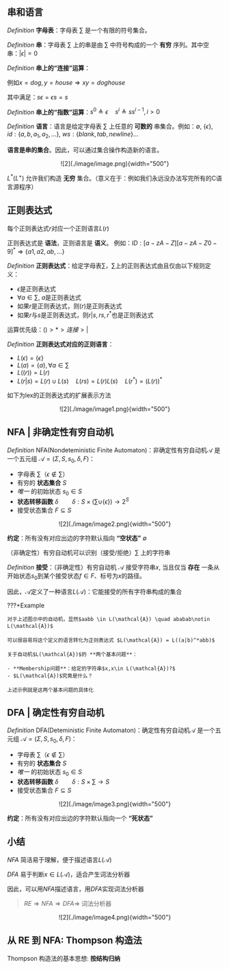 ## 串和语言

$Definition$ **字母表**：字母表 $\sum$ 是一个有限的符号集合。

$Definition$ **串**：字母表 $\sum$ 上的串是由 $\sum$ 中符号构成的一个 **有穷** 序列。其中空串：$|\epsilon| = 0$

$Definition$ **串上的“连接”运算**：

例如$x = dog, y=house \Longrightarrow xy=doghouse$

其中满足：$s\epsilon = \epsilon s = s$

$Definition$ **串上的“指数”运算**：$s^0 \triangleq \epsilon \quad s^{i} \triangleq ss^{i-1},i>0$

$Definition$ **语言**：语言是给定字母表 $\sum$ 上任意的 **可数的** 串集合。例如：$\emptyset$, $\{\epsilon\}$, $id:\{a,b,a_1,a_2,...\}$, $ws:\{blank,tab,newline\}$...

**语言是串的集合**。因此，可以通过集合操作构造新的语言。

<center>![2](./image/image.png){width="500"}</center>

$L^{*} \left( L^{+} \right)$ 允许我们构造 **无穷** 集合。（意义在于：例如我们永远没办法写完所有的C语言源程序）

## 正则表达式

每个正则表达式$r$对应一个正则语言$L(r)$

正则表达式是 **语法**，正则语言是 **语义**。
例如：$ID:[a-zA-Z][a-zA-Z0-9]^{*} \Longrightarrow \{a1,a2,ab,...\}$

$Definition$ **正则表达式**：给定字母表$\sum$，$\sum$上的正则表达式由且仅由以下规则定义：
  
- $\epsilon$是正则表达式
- $\forall a \in \sum$, $a$是正则表达式
- 如果$r$是正则表达式，则$(r)$是正则表达式
- 如果$r$与$s$是正则表达式，则$r|s,rs,r^*$也是正则表达式

运算优先级：$() > * > 连接 > |$

$Definition$ **正则表达式对应的正则语言**：

- $L(\epsilon)=\{\epsilon\}$
- $L(a) = \{a\}, \forall a \in \sum$
- $L((r)) = L(r)$
- $L(r|s) = L(r)\cup L(s) \quad L(rs)=L(r)L(s) \quad L(r^*)=(L(r))^*$

如下为lex的正则表达式的扩展表示方法
<center>![2](./image/image1.png){width="500"}</center>

## NFA | 非确定性有穷自动机

$Definition$ NFA(Nondeteministic Finite Automaton)：非确定性有穷自动机$\mathcal{A}$ 是一个五元组 $\mathcal{A} = (\Sigma, S, s_{0}, \delta, F)$：

- 字母表 $\sum$（$\epsilon \notin \sum$）
- 有穷的 **状态集合** $S$
- *唯一* 的初始状态 $s_0 \in S$
- **状态转移函数** $\delta \qquad \delta:S\times (\sum \cup \{\epsilon \}) \to 2^S$
- 接受状态集合 $F	\subseteq S$ 

<center>![2](./image/image2.png){width="500"}</center>

**约定**：所有没有对应出边的字符默认指向 **“空状态”** $\emptyset$

（非确定性）有穷自动机可以识别（接受/拒绝）$\sum$ 上的字符串

$Definition$ **接受**：（非确定性）有穷自动机 $\mathcal{A}$ 接受字符串$x$, 当且仅当 **存在** 一条从开始状态$s_0$到某个接受状态$f\in F$、标号为$x$的路径。

因此，$\mathcal{A}$定义了一种语言$L(\mathcal{A})$：它能接受的所有字符串构成的集合

???+Example

    对于上述图示中的自动机，显然$aabb \in L(\mathcal{A}) \quad ababab\notin L(\mathcal{A})$

    可以很容易将这个定义的语言转化为正则表达式 $L(\mathcal{A}) = L((a|b)^*abb)$

    关于自动机$L(\mathcal{A})$的 **两个基本问题**：

    - **Membership问题**：给定的字符串$x,x\in L(\mathcal{A})?$
    - $L(\mathcal{A})$究竟是什么？

    上述示例就是这两个基本问题的具体化

## DFA | 确定性有穷自动机


$Definition$ DFA(Deteministic Finite Automaton)：确定性有穷自动机$\mathcal{A}$ 是一个五元组 $\mathcal{A} = (\Sigma, S, s_{0}, \delta, F)$：

- 字母表 $\sum$（$\epsilon \notin \sum$）
- 有穷的 **状态集合** $S$
- *唯一* 的初始状态 $s_0 \in S$
- **状态转移函数** $\delta \qquad \delta:S\times \sum  \to S$
- 接受状态集合 $F	\subseteq S$ 

<center>![2](./image/image3.png){width="500"}</center>

**约定**：所有没有对应出边的字符默认指向一个 **“死状态”**

## 小结

$NFA$ 简洁易于理解，便于描述语言$L(\mathcal{A})$

$DFA$ 易于判断$x \in L(\mathcal{A})$，适合产生词法分析器

因此，可以用$NFA$描述语言，用$DFA$实现词法分析器

> $RE \Longrightarrow NFA \Longrightarrow DFA \Longrightarrow$ 词法分析器

<center>![2](./image/image4.png){width="500"}</center>

## 从 RE 到 NFA: Thompson 构造法

Thompson 构造法的基本思想: **按结构归纳**

